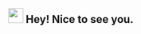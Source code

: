 <h2><img src="https://emojis.slackmojis.com/emojis/images/1531849430/4246/blob-sunglasses.gif?1531849430" width="30"/> Hey! Nice to see you.</h2>
<!--
**kangpepe/kangpepe** is a ✨ _special_ ✨ repository because its `README.md` (this file) appears on your GitHub profile.

Here are some ideas to get you started:

- 🔭 I’m currently working on ...
- 🌱 I’m currently learning ...
- 👯 I’m looking to collaborate on ...
- 🤔 I’m looking for help with ...
- 💬 Ask me about ...
- 📫 How to reach me: ...
- 😄 Pronouns: ...
- ⚡ Fun fact: ...
-->

![kangpepe](img/github-header-image.png)
#### Introduction
<p>Welcome to my page! 👋</br>your can call me <b>PEPEY</b>, Lecturer of University and Fullstack developer from <b>Jakarta, Indonesia</b>, currently living in <b>Osaka in Japan</b>. </p>

#### Languages and Tools
<p align="left"> <a href="https://github.com/peekcodedev"><img src="https://skillicons.dev/icons?i=vscode,github,mysql,nodejs,js,vuejs,flutter,python,bootstrap,html,css,java"> </a> </p>


#### Connect with me :
[![Facebook](https://img.shields.io/badge/Facebook-%231877F2.svg?logo=Facebook&logoColor=white)](https://facebook.com/kangpepe) [![Instagram](https://img.shields.io/badge/Instagram-%23E4405F.svg?logo=Instagram&logoColor=white)](https://instagram.com/kangpepe) [![LinkedIn](https://img.shields.io/badge/LinkedIn-%230077B5.svg?logo=linkedin&logoColor=white)](https://linkedin.com/in/kangpepe) [![TikTok](https://img.shields.io/badge/TikTok-%23000000.svg?logo=TikTok&logoColor=white)](https://tiktok.com/@kangpey) [![YouTube](https://img.shields.io/badge/YouTube-%23FF0000.svg?logo=YouTube&logoColor=white)](https://youtube.com/@@novihardiansyah916) [![email](https://img.shields.io/badge/Email-D14836?logo=gmail&logoColor=white)](mailto:kangpez@gmail.com) 

#### Languages and Tools:
![Python](https://img.shields.io/badge/python-3670A0?style=for-the-badge&logo=python&logoColor=ffdd54) ![C++](https://img.shields.io/badge/c++-%2300599C.svg?style=for-the-badge&logo=c%2B%2B&logoColor=white) ![HTML5](https://img.shields.io/badge/html5-%23E34F26.svg?style=for-the-badge&logo=html5&logoColor=white) ![PHP](https://img.shields.io/badge/php-%23777BB4.svg?style=for-the-badge&logo=php&logoColor=white) ![GraphQL](https://img.shields.io/badge/-GraphQL-E10098?style=for-the-badge&logo=graphql&logoColor=white) ![Bash Script](https://img.shields.io/badge/bash_script-%23121011.svg?style=for-the-badge&logo=gnu-bash&logoColor=white) ![PowerShell](https://img.shields.io/badge/PowerShell-%235391FE.svg?style=for-the-badge&logo=powershell&logoColor=white) ![JavaScript](https://img.shields.io/badge/javascript-%23323330.svg?style=for-the-badge&logo=javascript&logoColor=%23F7DF1E) ![Google Cloud](https://img.shields.io/badge/GoogleCloud-%234285F4.svg?style=for-the-badge&logo=google-cloud&logoColor=white) ![Firebase](https://img.shields.io/badge/firebase-%23039BE5.svg?style=for-the-badge&logo=firebase) ![Bootstrap](https://img.shields.io/badge/bootstrap-%238511FA.svg?style=for-the-badge&logo=bootstrap&logoColor=white) ![Flutter](https://img.shields.io/badge/Flutter-%2302569B.svg?style=for-the-badge&logo=Flutter&logoColor=white) ![Ionic](https://img.shields.io/badge/Ionic-%233880FF.svg?style=for-the-badge&logo=Ionic&logoColor=white) ![Laravel](https://img.shields.io/badge/laravel-%23FF2D20.svg?style=for-the-badge&logo=laravel&logoColor=white) ![Vue.js](https://img.shields.io/badge/vue.js-%2335495e.svg?style=for-the-badge&logo=vuedotjs&logoColor=%234FC08D) ![Nginx](https://img.shields.io/badge/nginx-%23009639.svg?style=for-the-badge&logo=nginx&logoColor=white) ![Apache](https://img.shields.io/badge/apache-%23D42029.svg?style=for-the-badge&logo=apache&logoColor=white) ![MySQL](https://img.shields.io/badge/mysql-4479A1.svg?style=for-the-badge&logo=mysql&logoColor=white) ![Oracle](https://img.shields.io/badge/Oracle-F80000?style=for-the-badge&logo=oracle&logoColor=white) ![Postgres](https://img.shields.io/badge/postgres-%23316192.svg?style=for-the-badge&logo=postgresql&logoColor=white) ![Figma](https://img.shields.io/badge/figma-%23F24E1E.svg?style=for-the-badge&logo=figma&logoColor=white) ![Canva](https://img.shields.io/badge/Canva-%2300C4CC.svg?style=for-the-badge&logo=Canva&logoColor=white) ![Adobe](https://img.shields.io/badge/adobe-%23FF0000.svg?style=for-the-badge&logo=adobe&logoColor=white) ![Adobe After Effects](https://img.shields.io/badge/Adobe%20After%20Effects-9999FF.svg?style=for-the-badge&logo=Adobe%20After%20Effects&logoColor=white)
#### GitHub Stats:
![](https://github-readme-stats.vercel.app/api?username=kangpepe&theme=dark&hide_border=false&include_all_commits=false&count_private=true)<br/>
![](https://nirzak-streak-stats.vercel.app/?user=kangpepe&theme=dark&hide_border=false)<br/>
![](https://github-readme-stats.vercel.app/api/top-langs/?username=kangpepe&theme=dark&hide_border=false&include_all_commits=false&count_private=true&layout=compact)

#### GitHub Trophies  🏆
![](https://github-profile-trophy.vercel.app/?username=kangpepe&theme=radical&no-frame=false&no-bg=false&margin-w=4)
